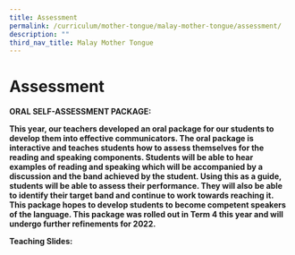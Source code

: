 ```yaml
---
title: Assessment
permalink: /curriculum/mother-tongue/malay-mother-tongue/assessment/
description: ""
third_nav_title: Malay Mother Tongue
---
```

# **Assessment**  

**ORAL SELF-ASSESSMENT PACKAGE:**

**This year, our teachers developed an oral package for our students to develop them into effective communicators. The oral package is interactive and teaches students how to assess themselves for the reading and speaking components. Students will be able to hear examples of reading and speaking which will be accompanied by a discussion and the band achieved by the student. Using this as a guide, students will be able to assess their performance. They will also be able to identify their target band and continue to work towards reaching it. This package hopes to develop students to become competent speakers of the language. This package was rolled out in Term 4 this year and will undergo further refinements for 2022.**

**Teaching Slides:**